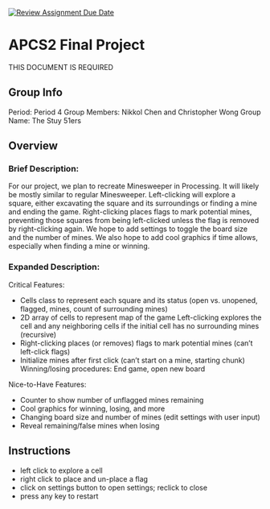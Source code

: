 [![Review Assignment Due Date](https://classroom.github.com/assets/deadline-readme-button-24ddc0f5d75046c5622901739e7c5dd533143b0c8e959d652212380cedb1ea36.svg)](https://classroom.github.com/a/syDSSnTt)
# APCS2 Final Project
THIS DOCUMENT IS REQUIRED
## Group Info
Period: Period 4
Group Members: Nikkol Chen and Christopher Wong
Group Name: The Stuy 51ers
## Overview
### Brief Description: 
For our project, we plan to recreate Minesweeper in Processing. It will likely be mostly similar to regular Minesweeper. Left-clicking will explore a square, either excavating the square and its surroundings or finding a mine and ending the game. Right-clicking places flags to mark potential mines, preventing those squares from being left-clicked unless the flag is removed by right-clicking again. We hope to add settings to toggle the board size and the number of mines. We also hope to add cool graphics if time allows, especially when finding a mine or winning.

### Expanded Description: 
Critical Features:
- Cells class to represent each square and its status (open vs. unopened, flagged, mines, count of surrounding mines)
- 2D array of cells to represent map of the game
Left-clicking explores the cell and any neighboring cells if the initial cell has no surrounding mines (recursive)
- Right-clicking places (or removes) flags to mark potential mines (can’t left-click flags)
- Initialize mines after first click (can’t start on a mine, starting chunk)
Winning/losing procedures: End game, open new board

Nice-to-Have Features:
- Counter to show number of unflagged mines remaining
- Cool graphics for winning, losing, and more
- Changing board size and number of mines (edit settings with user input)
- Reveal remaining/false mines when losing

## Instructions
- left click to explore a cell
- right click to place and un-place a flag
- click on settings button to open settings; reclick to close
- press any key to restart
